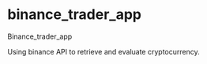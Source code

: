 # binance_trader_app
Binance_trader_app

Using binance API to retrieve and evaluate cryptocurrency.

